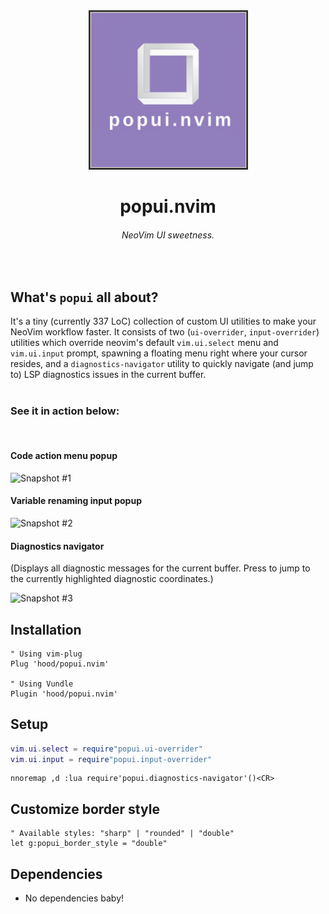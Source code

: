 <div align="center">
  <img src="/logo.png" alt="Logo" title="Logo">
  <h1>popui.nvim</h1>
  <h6>NeoVim UI sweetness.</h6>
</div>

<br/>

## What's `popui` all about?
It's a tiny (currently 337 LoC) collection of custom UI utilities to make your NeoVim workflow faster. It consists of two (`ui-overrider`, `input-overrider`) utilities which override neovim's default `vim.ui.select` menu and `vim.ui.input` prompt, spawning a floating menu right where your cursor resides, and a `diagnostics-navigator` utility to quickly navigate (and jump to) LSP diagnostics issues in the current buffer.
<br/><br/>
<h3>See it in action below:</h3>
<br/>
<h4>Code action menu popup</h4>

![Snapshot #1](https://i.imgur.com/qD1IbmA.png)
<br/>
<h4>Variable renaming input popup</h4>

![Snapshot #2](https://i.imgur.com/kL2QxFR.png)
<br />
<h4>Diagnostics navigator</h4>
(Displays all diagnostic messages for the current buffer. Press <Cr> to jump to the currently highlighted diagnostic coordinates.)

![Snapshot #3](https://i.imgur.com/Eh0JX4C.png)

## Installation
```viml
" Using vim-plug
Plug 'hood/popui.nvim'

" Using Vundle
Plugin 'hood/popui.nvim'
```

## Setup
```lua
vim.ui.select = require"popui.ui-overrider"
vim.ui.input = require"popui.input-overrider"
```
```viml
nnoremap ,d :lua require'popui.diagnostics-navigator'()<CR>
```

## Customize border style
```viml
" Available styles: "sharp" | "rounded" | "double"
let g:popui_border_style = "double"
```

## Dependencies
* No dependencies baby!
